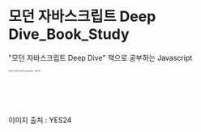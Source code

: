 # 모던 자바스크립트 Deep Dive_Book_Study

"모던 자바스크립트 Deep Dive" 책으로 공부하는 Javascript

<img src="../Javascript_Book_Study/assets/XL.jpeg" alt="모던 자바스크립트 Deep Dive - 예스24" style="zoom: 25%;" width="300px" />

이미지 출처 : YES24